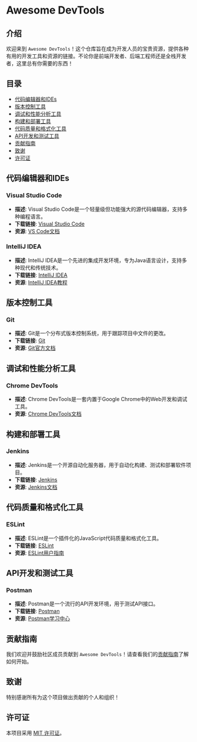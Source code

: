 # Awesome DevTools

## 介绍
欢迎来到 `Awesome DevTools`！这个仓库旨在成为开发人员的宝贵资源，提供各种有用的开发工具和资源的链接。不论你是前端开发者、后端工程师还是全栈开发者，这里总有你需要的东西！

## 目录
- [代码编辑器和IDEs](#代码编辑器和ides)
- [版本控制工具](#版本控制工具)
- [调试和性能分析工具](#调试和性能分析工具)
- [构建和部署工具](#构建和部署工具)
- [代码质量和格式化工具](#代码质量和格式化工具)
- [API开发和测试工具](#api开发和测试工具)
- [贡献指南](#贡献指南)
- [致谢](#致谢)
- [许可证](#许可证)

## 代码编辑器和IDEs
### Visual Studio Code
- **描述**: Visual Studio Code是一个轻量级但功能强大的源代码编辑器，支持多种编程语言。
- **下载链接**: [Visual Studio Code](https://code.visualstudio.com/)
- **资源**: [VS Code文档](https://code.visualstudio.com/docs)

### IntelliJ IDEA
- **描述**: IntelliJ IDEA是一个先进的集成开发环境，专为Java语言设计，支持多种现代和传统技术。
- **下载链接**: [IntelliJ IDEA](https://www.jetbrains.com/idea/)
- **资源**: [IntelliJ IDEA教程](https://www.jetbrains.com/idea/guide/)

## 版本控制工具
### Git
- **描述**: Git是一个分布式版本控制系统，用于跟踪项目中文件的更改。
- **下载链接**: [Git](https://git-scm.com/)
- **资源**: [Git官方文档](https://git-scm.com/doc)

## 调试和性能分析工具
### Chrome DevTools
- **描述**: Chrome DevTools是一套内置于Google Chrome中的Web开发和调试工具。
- **资源**: [Chrome DevTools文档](https://developer.chrome.com/docs/devtools/)

## 构建和部署工具
### Jenkins
- **描述**: Jenkins是一个开源自动化服务器，用于自动化构建、测试和部署软件项目。
- **下载链接**: [Jenkins](https://www.jenkins.io/)
- **资源**: [Jenkins文档](https://www.jenkins.io/doc/)

## 代码质量和格式化工具
### ESLint
- **描述**: ESLint是一个插件化的JavaScript代码质量和格式化工具。
- **下载链接**: [ESLint](https://eslint.org/)
- **资源**: [ESLint用户指南](https://eslint.org/docs/user-guide/)

## API开发和测试工具
### Postman
- **描述**: Postman是一个流行的API开发环境，用于测试API接口。
- **下载链接**: [Postman](https://www.postman.com/)
- **资源**: [Postman学习中心](https://learning.postman.com/)

## 贡献指南
我们欢迎并鼓励社区成员贡献到 `Awesome DevTools`！请查看我们的[贡献指南](CONTRIBUTING.md)了解如何开始。

## 致谢
特别感谢所有为这个项目做出贡献的个人和组织！

## 许可证
本项目采用 [MIT 许可证](LICENSE)。

